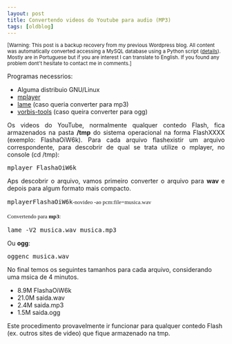 ```yaml
---
layout: post
title: Convertendo videos do Youtube para audio (MP3)
tags: [oldblog]
---
```


<small>[Warning: This post is a backup recovery from my previous Wordpress blog. All content was automatically converted accessing a MySQL database using a Python script (<a href="http://maluta.github.io/blog/convert-wordpress-to-jekyll/">details</a>). Mostly are in Portuguese but if you are interest I can translate to English. If you found any problem dont't hesitate to contact me in comments.]</small>



<p style="text-align: left;">Programas necessrios:</p>

<ul>
	<li>Alguma distribuio GNU/Linux</li>
	<li><a href="http://www.mplayerhq.hu" target="_blank">mplayer</a></li>
	<li><a title="Lame project" href="http://lame.sourceforge.net" target="_blank">lame</a> (caso queria converter para mp3)</li>
	<li><a href="http://www.vorbis.com " target="_blank">vorbis-tools</a> (caso queira converter para ogg)</li>
</ul>
<p style="text-align: justify;">Os videos do YouTube, normalmente qualquer contedo Flash, fica armazenados na pasta <strong>/tmp</strong> do sistema operacional na forma FlashXXXX (exemplo: FlashaOiW6k). Para cada arquivo flashexistir um arquivo correspondente, para descobrir de qual se trata utilize o mplayer, no console (cd /tmp):</p>

<pre style="text-align: justify;">mplayer FlashaOiW6k</pre>
<p style="text-align: justify;">Aps descobrir o arquivo, vamos primeiro converter o arquivo para <strong>wav </strong>e depois para algum formato mais compacto.</p>

<pre>mplayerFlashaOiW6k<span style="font-family: Georgia, 'Times New Roman', 'Bitstream Charter', Times, serif; line-height: 19px; white-space: normal; font-size: 13px; ">-novideo -ao pcm:file=musica.wav</span></pre>
<span style="font-family: Consolas, Monaco, 'Courier New', Courier, monospace; line-height: 18px; font-size: 12px; white-space: pre; "><span style="font-family: Georgia, 'Times New Roman', 'Bitstream Charter', Times, serif; line-height: 19px; white-space: normal; font-size: 13px; ">Convertendo para <strong>mp3</strong>:</span></span>
<div id="_mcePaste" style="position: absolute; left: -10000px; top: 159px; width: 1px; height: 1px; overflow-x: hidden; overflow-y: hidden;">lame -V2 input.wav output.mp3</div>
<pre>lame -V2 musica.wav musica.mp3</pre>
<div></div>
Ou <strong>ogg</strong>:
<pre>oggenc musica.wav</pre>
No final temos os seguintes tamanhos para cada arquivo, considerando uma msica de 4 minutos.
<ul>
	<li>8.9M  FlashaOiW6k</li>
	<li>21.0M  saida.wav</li>
	<li>2.4M  saida.mp3</li>
	<li>1.5M  saida.ogg</li>
</ul>
Este procedimento provavelmente ir funcionar para qualquer contedo Flash (ex. outros sites de video) que fique armazenado na tmp.